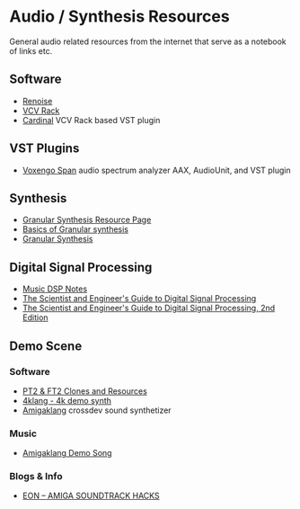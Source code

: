 # Audio / Synthesis Resources

General audio related resources from the internet that serve as a notebook of links etc.

## Software

* [Renoise](https://www.renoise.com/)
* [VCV Rack](https://vcvrack.com/)
* [Cardinal](https://github.com/DISTRHO/Cardinal) VCV Rack based VST plugin

## VST Plugins

* [Voxengo Span](https://www.voxengo.com/product/span/) audio spectrum analyzer AAX, AudioUnit, and VST plugin

## Synthesis

* [Granular Synthesis Resource Page](http://www.granularsynthesis.com/guide.php)
* [Basics of Granular synthesis](https://www.izotope.com/en/learn/the-basics-of-granular-synthesis.html)
* [Granular Synthesis](https://www.soundonsound.com/techniques/granular-synthesis)

## Digital Signal Processing

* [Music DSP Notes](https://www.musicdsp.org/en/latest/)
* [The Scientist and Engineer's Guide to Digital Signal Processing](http://www.dspguide.com/pdfbook.htm)
* [The Scientist and Engineer's Guide to Digital Signal Processing, 2nd Edition](https://www.analog.com/en/education/education-library/scientist_engineers_guide.html)

## Demo Scene

### Software

* [PT2 & FT2 Clones and Resources](https://16-bits.org)
* [4klang - 4k demo synth](https://github.com/hzdgopher/4klang)
* [Amigaklang](https://www.pouet.net/prod.php?which=85351) crossdev sound synthetizer

### Music

* [Amigaklang Demo Song](https://soundcloud.com/virgill/nihil-admirari)

### Blogs & Info

* [EON – AMIGA SOUNDTRACK HACKS](https://hoffman.home.blog/2019/04/27/eon/)
